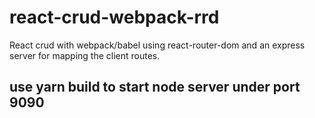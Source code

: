# react-crud-webpack-rrd
React crud with webpack/babel using react-router-dom and an express server for mapping the client routes.
## use yarn build to start node server under port 9090
